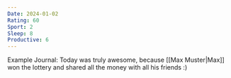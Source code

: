 ```yaml
---
Date: 2024-01-02
Rating: 60
Sport: 2
Sleep: 8
Productive: 6
---
```

Example Journal:
Today was truly awesome, because [[Max Muster|Max]] won the lottery and shared all the money with all his friends :)
